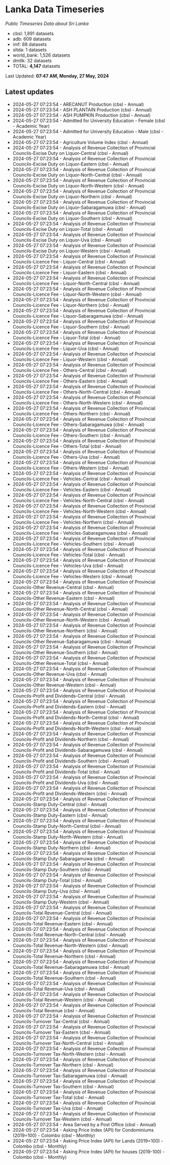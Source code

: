 # Lanka Data Timeseries
*Public Timeseries Data about Sri Lanka*

* cbsl: 1,891 datasets
* adb: 609 datasets
* imf: 88 datasets
* sltda: 1 datasets
* world_bank: 1,526 datasets
* dmtlk: 32 datasets
* TOTAL: **4,147** datasets

Last Updated: **07:47 AM, Monday, 27 May, 2024**

## Latest updates

* 2024-05-27 07:23:54 - ARECANUT Production (cbsl - Annual)
* 2024-05-27 07:23:54 - ASH PLANTAIN Production (cbsl - Annual)
* 2024-05-27 07:23:54 - ASH PUMPKIN Production (cbsl - Annual)
* 2024-05-27 07:23:54 - Admitted for University Education - Female (cbsl - Academic Year)
* 2024-05-27 07:23:54 - Admitted for University Education - Male (cbsl - Academic Year)
* 2024-05-27 07:23:54 - Agriculture Volume Index (cbsl - Annual)
* 2024-05-27 07:23:54 - Analysis of Revenue Collection of Provincial Councils-Excise Duty on Liquor-Central (cbsl - Annual)
* 2024-05-27 07:23:54 - Analysis of Revenue Collection of Provincial Councils-Excise Duty on Liquor-Eastern (cbsl - Annual)
* 2024-05-27 07:23:54 - Analysis of Revenue Collection of Provincial Councils-Excise Duty on Liquor-North-Central (cbsl - Annual)
* 2024-05-27 07:23:54 - Analysis of Revenue Collection of Provincial Councils-Excise Duty on Liquor-North-Western (cbsl - Annual)
* 2024-05-27 07:23:54 - Analysis of Revenue Collection of Provincial Councils-Excise Duty on Liquor-Northern (cbsl - Annual)
* 2024-05-27 07:23:54 - Analysis of Revenue Collection of Provincial Councils-Excise Duty on Liquor-Sabaragamuwa (cbsl - Annual)
* 2024-05-27 07:23:54 - Analysis of Revenue Collection of Provincial Councils-Excise Duty on Liquor-Southern (cbsl - Annual)
* 2024-05-27 07:23:54 - Analysis of Revenue Collection of Provincial Councils-Excise Duty on Liquor-Total (cbsl - Annual)
* 2024-05-27 07:23:54 - Analysis of Revenue Collection of Provincial Councils-Excise Duty on Liquor-Uva (cbsl - Annual)
* 2024-05-27 07:23:54 - Analysis of Revenue Collection of Provincial Councils-Excise Duty on Liquor-Western (cbsl - Annual)
* 2024-05-27 07:23:54 - Analysis of Revenue Collection of Provincial Councils-Licence Fee - Liquor-Central (cbsl - Annual)
* 2024-05-27 07:23:54 - Analysis of Revenue Collection of Provincial Councils-Licence Fee - Liquor-Eastern (cbsl - Annual)
* 2024-05-27 07:23:54 - Analysis of Revenue Collection of Provincial Councils-Licence Fee - Liquor-North-Central (cbsl - Annual)
* 2024-05-27 07:23:54 - Analysis of Revenue Collection of Provincial Councils-Licence Fee - Liquor-North-Western (cbsl - Annual)
* 2024-05-27 07:23:54 - Analysis of Revenue Collection of Provincial Councils-Licence Fee - Liquor-Northern (cbsl - Annual)
* 2024-05-27 07:23:54 - Analysis of Revenue Collection of Provincial Councils-Licence Fee - Liquor-Sabaragamuwa (cbsl - Annual)
* 2024-05-27 07:23:54 - Analysis of Revenue Collection of Provincial Councils-Licence Fee - Liquor-Southern (cbsl - Annual)
* 2024-05-27 07:23:54 - Analysis of Revenue Collection of Provincial Councils-Licence Fee - Liquor-Total (cbsl - Annual)
* 2024-05-27 07:23:54 - Analysis of Revenue Collection of Provincial Councils-Licence Fee - Liquor-Uva (cbsl - Annual)
* 2024-05-27 07:23:54 - Analysis of Revenue Collection of Provincial Councils-Licence Fee - Liquor-Western (cbsl - Annual)
* 2024-05-27 07:23:54 - Analysis of Revenue Collection of Provincial Councils-Licence Fee - Others-Central (cbsl - Annual)
* 2024-05-27 07:23:54 - Analysis of Revenue Collection of Provincial Councils-Licence Fee - Others-Eastern (cbsl - Annual)
* 2024-05-27 07:23:54 - Analysis of Revenue Collection of Provincial Councils-Licence Fee - Others-North-Central (cbsl - Annual)
* 2024-05-27 07:23:54 - Analysis of Revenue Collection of Provincial Councils-Licence Fee - Others-North-Western (cbsl - Annual)
* 2024-05-27 07:23:54 - Analysis of Revenue Collection of Provincial Councils-Licence Fee - Others-Northern (cbsl - Annual)
* 2024-05-27 07:23:54 - Analysis of Revenue Collection of Provincial Councils-Licence Fee - Others-Sabaragamuwa (cbsl - Annual)
* 2024-05-27 07:23:54 - Analysis of Revenue Collection of Provincial Councils-Licence Fee - Others-Southern (cbsl - Annual)
* 2024-05-27 07:23:54 - Analysis of Revenue Collection of Provincial Councils-Licence Fee - Others-Total (cbsl - Annual)
* 2024-05-27 07:23:54 - Analysis of Revenue Collection of Provincial Councils-Licence Fee - Others-Uva (cbsl - Annual)
* 2024-05-27 07:23:54 - Analysis of Revenue Collection of Provincial Councils-Licence Fee - Others-Western (cbsl - Annual)
* 2024-05-27 07:23:54 - Analysis of Revenue Collection of Provincial Councils-Licence Fee - Vehicles-Central (cbsl - Annual)
* 2024-05-27 07:23:54 - Analysis of Revenue Collection of Provincial Councils-Licence Fee - Vehicles-Eastern (cbsl - Annual)
* 2024-05-27 07:23:54 - Analysis of Revenue Collection of Provincial Councils-Licence Fee - Vehicles-North-Central (cbsl - Annual)
* 2024-05-27 07:23:54 - Analysis of Revenue Collection of Provincial Councils-Licence Fee - Vehicles-North-Western (cbsl - Annual)
* 2024-05-27 07:23:54 - Analysis of Revenue Collection of Provincial Councils-Licence Fee - Vehicles-Northern (cbsl - Annual)
* 2024-05-27 07:23:54 - Analysis of Revenue Collection of Provincial Councils-Licence Fee - Vehicles-Sabaragamuwa (cbsl - Annual)
* 2024-05-27 07:23:54 - Analysis of Revenue Collection of Provincial Councils-Licence Fee - Vehicles-Southern (cbsl - Annual)
* 2024-05-27 07:23:54 - Analysis of Revenue Collection of Provincial Councils-Licence Fee - Vehicles-Total (cbsl - Annual)
* 2024-05-27 07:23:54 - Analysis of Revenue Collection of Provincial Councils-Licence Fee - Vehicles-Uva (cbsl - Annual)
* 2024-05-27 07:23:54 - Analysis of Revenue Collection of Provincial Councils-Licence Fee - Vehicles-Western (cbsl - Annual)
* 2024-05-27 07:23:54 - Analysis of Revenue Collection of Provincial Councils-Other Revenue-Central (cbsl - Annual)
* 2024-05-27 07:23:54 - Analysis of Revenue Collection of Provincial Councils-Other Revenue-Eastern (cbsl - Annual)
* 2024-05-27 07:23:54 - Analysis of Revenue Collection of Provincial Councils-Other Revenue-North-Central (cbsl - Annual)
* 2024-05-27 07:23:54 - Analysis of Revenue Collection of Provincial Councils-Other Revenue-North-Western (cbsl - Annual)
* 2024-05-27 07:23:54 - Analysis of Revenue Collection of Provincial Councils-Other Revenue-Northern (cbsl - Annual)
* 2024-05-27 07:23:54 - Analysis of Revenue Collection of Provincial Councils-Other Revenue-Sabaragamuwa (cbsl - Annual)
* 2024-05-27 07:23:54 - Analysis of Revenue Collection of Provincial Councils-Other Revenue-Southern (cbsl - Annual)
* 2024-05-27 07:23:54 - Analysis of Revenue Collection of Provincial Councils-Other Revenue-Total (cbsl - Annual)
* 2024-05-27 07:23:54 - Analysis of Revenue Collection of Provincial Councils-Other Revenue-Uva (cbsl - Annual)
* 2024-05-27 07:23:54 - Analysis of Revenue Collection of Provincial Councils-Other Revenue-Western (cbsl - Annual)
* 2024-05-27 07:23:54 - Analysis of Revenue Collection of Provincial Councils-Profit and Dividends-Central (cbsl - Annual)
* 2024-05-27 07:23:54 - Analysis of Revenue Collection of Provincial Councils-Profit and Dividends-Eastern (cbsl - Annual)
* 2024-05-27 07:23:54 - Analysis of Revenue Collection of Provincial Councils-Profit and Dividends-North-Central (cbsl - Annual)
* 2024-05-27 07:23:54 - Analysis of Revenue Collection of Provincial Councils-Profit and Dividends-North-Western (cbsl - Annual)
* 2024-05-27 07:23:54 - Analysis of Revenue Collection of Provincial Councils-Profit and Dividends-Northern (cbsl - Annual)
* 2024-05-27 07:23:54 - Analysis of Revenue Collection of Provincial Councils-Profit and Dividends-Sabaragamuwa (cbsl - Annual)
* 2024-05-27 07:23:54 - Analysis of Revenue Collection of Provincial Councils-Profit and Dividends-Southern (cbsl - Annual)
* 2024-05-27 07:23:54 - Analysis of Revenue Collection of Provincial Councils-Profit and Dividends-Total (cbsl - Annual)
* 2024-05-27 07:23:54 - Analysis of Revenue Collection of Provincial Councils-Profit and Dividends-Uva (cbsl - Annual)
* 2024-05-27 07:23:54 - Analysis of Revenue Collection of Provincial Councils-Profit and Dividends-Western (cbsl - Annual)
* 2024-05-27 07:23:54 - Analysis of Revenue Collection of Provincial Councils-Stamp Duty-Central (cbsl - Annual)
* 2024-05-27 07:23:54 - Analysis of Revenue Collection of Provincial Councils-Stamp Duty-Eastern (cbsl - Annual)
* 2024-05-27 07:23:54 - Analysis of Revenue Collection of Provincial Councils-Stamp Duty-North-Central (cbsl - Annual)
* 2024-05-27 07:23:54 - Analysis of Revenue Collection of Provincial Councils-Stamp Duty-North-Western (cbsl - Annual)
* 2024-05-27 07:23:54 - Analysis of Revenue Collection of Provincial Councils-Stamp Duty-Northern (cbsl - Annual)
* 2024-05-27 07:23:54 - Analysis of Revenue Collection of Provincial Councils-Stamp Duty-Sabaragamuwa (cbsl - Annual)
* 2024-05-27 07:23:54 - Analysis of Revenue Collection of Provincial Councils-Stamp Duty-Southern (cbsl - Annual)
* 2024-05-27 07:23:54 - Analysis of Revenue Collection of Provincial Councils-Stamp Duty-Total (cbsl - Annual)
* 2024-05-27 07:23:54 - Analysis of Revenue Collection of Provincial Councils-Stamp Duty-Uva (cbsl - Annual)
* 2024-05-27 07:23:54 - Analysis of Revenue Collection of Provincial Councils-Stamp Duty-Western (cbsl - Annual)
* 2024-05-27 07:23:54 - Analysis of Revenue Collection of Provincial Councils-Total Revenue-Central (cbsl - Annual)
* 2024-05-27 07:23:54 - Analysis of Revenue Collection of Provincial Councils-Total Revenue-Eastern (cbsl - Annual)
* 2024-05-27 07:23:54 - Analysis of Revenue Collection of Provincial Councils-Total Revenue-North-Central (cbsl - Annual)
* 2024-05-27 07:23:54 - Analysis of Revenue Collection of Provincial Councils-Total Revenue-North-Western (cbsl - Annual)
* 2024-05-27 07:23:54 - Analysis of Revenue Collection of Provincial Councils-Total Revenue-Northern (cbsl - Annual)
* 2024-05-27 07:23:54 - Analysis of Revenue Collection of Provincial Councils-Total Revenue-Sabaragamuwa (cbsl - Annual)
* 2024-05-27 07:23:54 - Analysis of Revenue Collection of Provincial Councils-Total Revenue-Southern (cbsl - Annual)
* 2024-05-27 07:23:54 - Analysis of Revenue Collection of Provincial Councils-Total Revenue-Uva (cbsl - Annual)
* 2024-05-27 07:23:54 - Analysis of Revenue Collection of Provincial Councils-Total Revenue-Western (cbsl - Annual)
* 2024-05-27 07:23:54 - Analysis of Revenue Collection of Provincial Councils-Total Revenue (cbsl - Annual)
* 2024-05-27 07:23:54 - Analysis of Revenue Collection of Provincial Councils-Turnover Tax-Central (cbsl - Annual)
* 2024-05-27 07:23:54 - Analysis of Revenue Collection of Provincial Councils-Turnover Tax-Eastern (cbsl - Annual)
* 2024-05-27 07:23:54 - Analysis of Revenue Collection of Provincial Councils-Turnover Tax-North-Central (cbsl - Annual)
* 2024-05-27 07:23:54 - Analysis of Revenue Collection of Provincial Councils-Turnover Tax-North-Western (cbsl - Annual)
* 2024-05-27 07:23:54 - Analysis of Revenue Collection of Provincial Councils-Turnover Tax-Northern (cbsl - Annual)
* 2024-05-27 07:23:54 - Analysis of Revenue Collection of Provincial Councils-Turnover Tax-Sabaragamuwa (cbsl - Annual)
* 2024-05-27 07:23:54 - Analysis of Revenue Collection of Provincial Councils-Turnover Tax-Southern (cbsl - Annual)
* 2024-05-27 07:23:54 - Analysis of Revenue Collection of Provincial Councils-Turnover Tax-Total (cbsl - Annual)
* 2024-05-27 07:23:54 - Analysis of Revenue Collection of Provincial Councils-Turnover Tax-Uva (cbsl - Annual)
* 2024-05-27 07:23:54 - Analysis of Revenue Collection of Provincial Councils-Turnover Tax-Western (cbsl - Annual)
* 2024-05-27 07:23:54 - Area Served by a Post Office (cbsl - Annual)
* 2024-05-27 07:23:54 - Asking Price Index (API) for Condominiums (2019=100) - Colombo (cbsl - Monthly)
* 2024-05-27 07:23:54 - Asking Price Index (API) for Lands (2019=100) - Colombo (cbsl - Monthly)
* 2024-05-27 07:23:54 - Asking Price Index (API) for houses (2019-100) - Colombo (cbsl - Monthly)